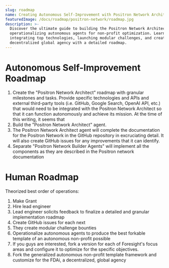 ```yaml
---
slug: roadmap
name: Creating Autonomous Self-Improvement with Positron Network Architect
featuredImage: /docs/roadmap/positron-network/roadmap.jpg
description: >-
  Discover the ultimate guide to building the Positron Network Architect and
  operationalizing autonomous agents for non-profit optimization. Learn about
  integrating top technologies, launching modular challenges, and creating a
  decentralized global agency with a detailed roadmap.
---
```

# Autonomous Self-Improvement Roadmap

1. Create the "Positron Network Architect" roadmap with granular milestones and tasks.  Provide specific technologies and APIs and external third-party tools (i.e. GitHub, Google Search, OpenAI API, etc.) that would need to be integrated with the Positron Network Architect so that it can function autonomously and achieve its mission.  At the time of this writing, it seems that 
2. Build the "Positron Network Architect" agent.
3. The Positron Network Architect agent will complete the documentation for the Positron Network in the GitHub repository in excruciating detail.  It will also create GitHub issues for any improvements that it can identify.
4. Separate "Positron Network Builder Agents" will implement all the components as they are described in the Positron network documentation

# Human Roadmap

Theorized best order of operations:
1. Make Grant
2. Hire lead engineer
3. Lead engineer solicits feedback to finalize a detailed and granular implementation roadmap
4. Create GitHub issues for each next 
5. They create modular challenge bounties
6. Operationalize autonomous agents to produce the best forkable template of an autonomous non-profit possible
7. If you guys are interested, fork a version for each of Foresight's focus areas and configure it to optimize for the specific objectives.
8. Fork the generalized autonomous non-profit template framework and customize for the FDAi, a decentralized, global agency
